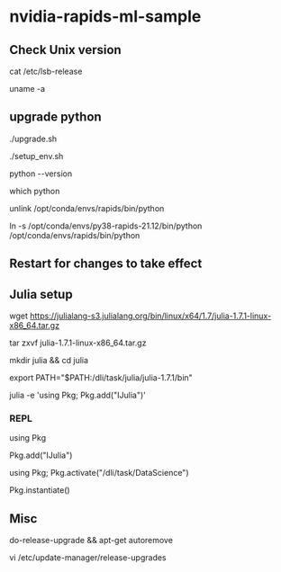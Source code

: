 # nvidia-rapids-ml-sample

## Check Unix version

cat /etc/lsb-release

uname -a

## upgrade python

./upgrade.sh

./setup_env.sh 

python --version

which python

unlink /opt/conda/envs/rapids/bin/python

ln -s /opt/conda/envs/py38-rapids-21.12/bin/python /opt/conda/envs/rapids/bin/python

## Restart for changes to take effect

## Julia setup

wget https://julialang-s3.julialang.org/bin/linux/x64/1.7/julia-1.7.1-linux-x86_64.tar.gz

tar zxvf julia-1.7.1-linux-x86_64.tar.gz

mkdir julia && cd julia

export PATH="$PATH:/dli/task/julia/julia-1.7.1/bin"

julia -e 'using Pkg; Pkg.add("IJulia")' 

### REPL
using Pkg

Pkg.add("IJulia")

using Pkg; Pkg.activate("/dli/task/DataScience")

Pkg.instantiate()

## Misc

do-release-upgrade &&  apt-get autoremove

vi /etc/update-manager/release-upgrades


